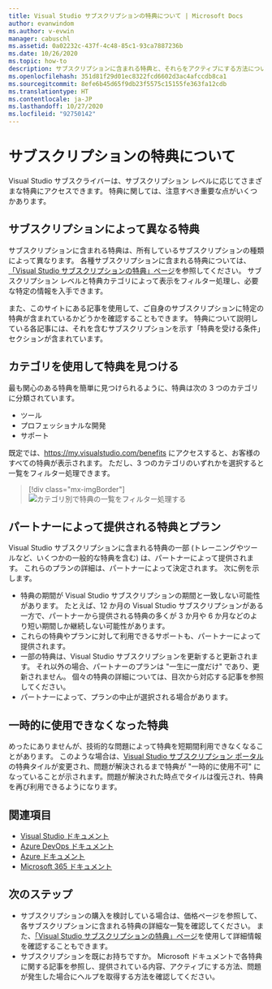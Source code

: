 ```yaml
---
title: Visual Studio サブスクリプションの特典について | Microsoft Docs
author: evanwindom
ms.author: v-evwin
manager: cabuschl
ms.assetid: 0a02232c-437f-4c48-85c1-93ca7887236b
ms.date: 10/26/2020
ms.topic: how-to
description: サブスクリプションに含まれる特典と、それらをアクティブにする方法について説明します。
ms.openlocfilehash: 351d81f29d01ec8322fcd6602d3ac4afccdb8ca1
ms.sourcegitcommit: 8efe6b45d65f9db23f5575c15155fe363fa12cdb
ms.translationtype: HT
ms.contentlocale: ja-JP
ms.lasthandoff: 10/27/2020
ms.locfileid: "92750142"
---
```

# <a name="about-your-subscription-benefits"></a>サブスクリプションの特典について
Visual Studio サブスクライバーは、サブスクリプション レベルに応じてさまざまな特典にアクセスできます。 特典に関しては、注意すべき重要な点がいくつかあります。

## <a name="benefits-that-vary-based-on-your-subscription"></a>サブスクリプションによって異なる特典 
サブスクリプションに含まれる特典は、所有しているサブスクリプションの種類によって異なります。 各種サブスクリプションに含まれる特典については、[「Visual Studio サブスクリプションの特典」ページ](https://visualstudio.microsoft.com/vs/benefits/)を参照してください。 サブスクリプション レベルと特典カテゴリによって表示をフィルター処理し、必要な特定の情報を入手できます。 

また、このサイトにある記事を使用して、ご自身のサブスクリプションに特定の特典が含まれているかどうかを確認することもできます。 特典について説明している各記事には、それを含むサブスクリプションを示す「特典を受ける条件」セクションが含まれています。

## <a name="use-categories-to-help-find-benefits"></a>カテゴリを使用して特典を見つける
最も関心のある特典を簡単に見つけられるように、特典は次の 3 つのカテゴリに分類されています。 
- ツール
- プロフェッショナルな開発
- サポート

既定では、<https://my.visualstudio.com/benefits> にアクセスすると、お客様のすべての特典が表示されます。 ただし、3 つのカテゴリのいずれかを選択すると一覧をフィルター処理できます。

   > [!div class="mx-imgBorder"]
   > ![カテゴリ別で特典の一覧をフィルター処理する](_img/about-benefits/categories.png "カテゴリを選択して、利用可能な特典の一覧をフィルター処理します。")

## <a name="benefits-and-offers-provided-by-partners"></a>パートナーによって提供される特典とプラン
Visual Studio サブスクリプションに含まれる特典の一部 (トレーニングやツールなど、いくつかの一般的な特典を含む) は、パートナーによって提供されます。 これらのプランの詳細は、パートナーによって決定されます。 次に例を示します。
- 特典の期間が Visual Studio サブスクリプションの期間と一致しない可能性があります。 たとえば、12 か月の Visual Studio サブスクリプションがある一方で、パートナーから提供される特典の多くが 3 か月や 6 か月などのより短い期間しか継続しない可能性があります。
- これらの特典やプランに対して利用できるサポートも、パートナーによって提供されます。
- 一部の特典は、Visual Studio サブスクリプションを更新すると更新されます。 それ以外の場合、パートナーのプランは "一生に一度だけ" であり、更新されません。 個々の特典の詳細については、目次から対応する記事を参照してください。
- パートナーによって、プランの中止が選択される場合があります。 

## <a name="benefits-that-become-temporarily-unavailable"></a>一時的に使用できなくなった特典
めったにありませんが、技術的な問題によって特典を短期間利用できなくなることがあります。 このような場合は、[Visual Studio サブスクリプション ポータル](https://my.visualstudio.com/benefits)の特典タイルが変更され、問題が解決されるまで特典が "一時的に使用不可" になっていることが示されます。問題が解決された時点でタイルは復元され、特典を再び利用できるようになります。

## <a name="see-also"></a>関連項目
- [Visual Studio ドキュメント](/visualstudio/)
- [Azure DevOps ドキュメント](/azure/devops/)
- [Azure ドキュメント](/azure/)
- [Microsoft 365 ドキュメント](/microsoft-365/)

## <a name="next-steps"></a>次のステップ
- サブスクリプションの購入を検討している場合は、価格ページを参照して、各サブスクリプションに含まれる特典の詳細な一覧を確認してください。 また、[「Visual Studio サブスクリプションの特典」ページ](https://visualstudio.microsoft.com/vs/benefits/)を使用して詳細情報を確認することもできます。
- サブスクリプションを既にお持ちですか。  Microsoft ドキュメントで各特典に関する記事を参照し、提供されている内容、アクティブにする方法、問題が発生した場合にヘルプを取得する方法を確認してください。 
